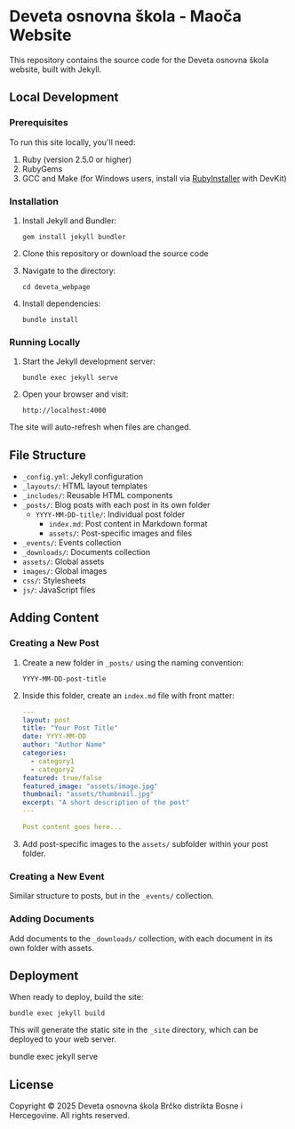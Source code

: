 # Deveta osnovna škola - Maoča Website

This repository contains the source code for the Deveta osnovna škola website, built with Jekyll.

## Local Development

### Prerequisites

To run this site locally, you'll need:

1. Ruby (version 2.5.0 or higher)
2. RubyGems
3. GCC and Make (for Windows users, install via [RubyInstaller](https://rubyinstaller.org/) with DevKit)

### Installation

1. Install Jekyll and Bundler:
   ```
   gem install jekyll bundler
   ```

2. Clone this repository or download the source code
   
3. Navigate to the directory:
   ```
   cd deveta_webpage
   ```
   
4. Install dependencies:
   ```
   bundle install
   ```

### Running Locally

1. Start the Jekyll development server:
   ```
   bundle exec jekyll serve
   ```

2. Open your browser and visit:
   ```
   http://localhost:4000
   ```

The site will auto-refresh when files are changed.

## File Structure

- `_config.yml`: Jekyll configuration
- `_layouts/`: HTML layout templates
- `_includes/`: Reusable HTML components
- `_posts/`: Blog posts with each post in its own folder
  - `YYYY-MM-DD-title/`: Individual post folder
    - `index.md`: Post content in Markdown format
    - `assets/`: Post-specific images and files
- `_events/`: Events collection
- `_downloads/`: Documents collection
- `assets/`: Global assets
- `images/`: Global images
- `css/`: Stylesheets
- `js/`: JavaScript files

## Adding Content

### Creating a New Post

1. Create a new folder in `_posts/` using the naming convention:
   ```
   YYYY-MM-DD-post-title
   ```

2. Inside this folder, create an `index.md` file with front matter:
   ```yaml
   ---
   layout: post
   title: "Your Post Title"
   date: YYYY-MM-DD
   author: "Author Name"
   categories: 
     - category1
     - category2
   featured: true/false
   featured_image: "assets/image.jpg"
   thumbnail: "assets/thumbnail.jpg"
   excerpt: "A short description of the post"
   ---

   Post content goes here...
   ```

3. Add post-specific images to the `assets/` subfolder within your post folder.

### Creating a New Event

Similar structure to posts, but in the `_events/` collection.

### Adding Documents

Add documents to the `_downloads/` collection, with each document in its own folder with assets.

## Deployment

When ready to deploy, build the site:

```
bundle exec jekyll build
```

This will generate the static site in the `_site` directory, which can be deployed to your web server.

bundle exec jekyll serve

## License

Copyright © 2025 Deveta osnovna škola Brčko distrikta Bosne i Hercegovine. All rights reserved.